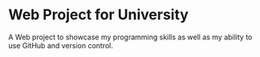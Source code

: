# Web Project for University
A Web project to showcase my programming skills as well as my ability to use GitHub and version control.

